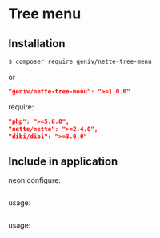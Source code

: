 Tree menu
=========

Installation
------------
```sh
$ composer require geniv/nette-tree-menu
```
or
```json
"geniv/nette-tree-menu": ">=1.0.0"
```

require:
```json
"php": ">=5.6.0",
"nette/nette": ">=2.4.0",
"dibi/dibi": ">=3.0.0"
```

Include in application
----------------------
neon configure:
```neon

```

usage:
```php

```

usage:
```latte

```
